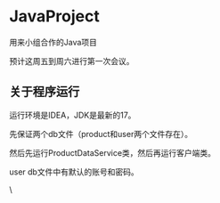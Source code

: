 # JavaProject



用来小组合作的Java项目

预计这周五到周六进行第一次会议。





## 关于程序运行

运行环境是IDEA，JDK是最新的17。

先保证两个db文件（product和user两个文件存在）。

然后先运行ProductDataService类，然后再运行客户端类。

user db文件中有默认的账号和密码。

\\
